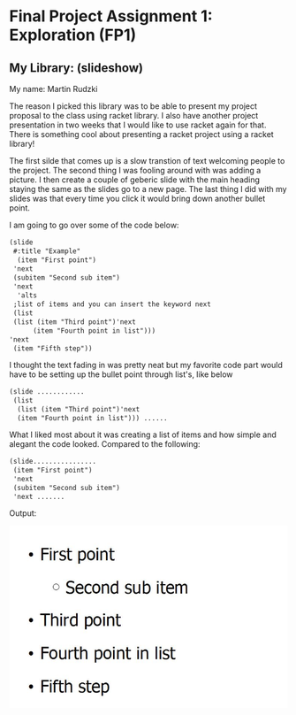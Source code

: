 # Final Project Assignment 1: Exploration (FP1)

## My Library: (slideshow)
My name: Martin Rudzki

The reason I picked this library was to be able to present my project proposal to the class using racket library. I also have another project presentation in two weeks that I would like to use racket again for that. There is something cool about presenting a racket project using a racket library!

The first silde that comes up is a slow transtion of text welcoming people to the project. The second thing I was fooling around with was adding a picture. I then create a couple of geberic slide with the main heading staying the same as the slides go to a new page. The last thing I did with my slides was that every time you click it would bring down another bullet point.

I am going to go over some of the code below:

    (slide
     #:title "Example"
      (item "First point")
     'next
     (subitem "Second sub item") 
     'next
      'alts 
     ;list of items and you can insert the keyword next
     (list
     (list (item "Third point")'next
     	  (item "Fourth point in list")))
 	'next
	 (item "Fifth step"))


I thought the text fading in was pretty neat but my favorite code part would have to be setting up the bullet point through list's, like below

    (slide ............
     (list
      (list (item "Third point")'next
      (item "Fourth point in list"))) ......


What I liked most about it was creating a list of items and how simple and alegant the code looked. Compared to the following:

    (slide................
     (item "First point")
     'next
     (subitem "Second sub item")
     'next .......

Output:

<img src="output.jpg">

 
 
 










